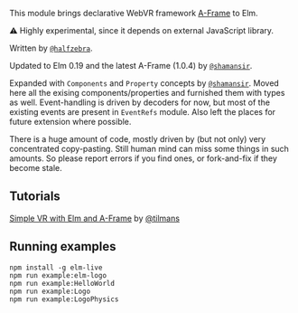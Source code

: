 This module brings declarative WebVR framework [A-Frame](https://aframe.io/) to Elm.

:warning: Highly experimental, since it depends on external JavaScript library.

Written by [`@halfzebra`](https://github.com/halfzebra).

Updated to Elm 0.19 and the latest A-Frame (1.0.4) by [`@shamansir`](https://github.com/shamansir).

Expanded with `Components` and `Property` concepts by [`@shamansir`](https://github.com/shamansir). Moved here all the exising components/properties and furnished them with types as well. Event-handling is driven by decoders for now, but most of the existing events are present in `EventRefs` module. Also left the places for future extension where possible.

There is a huge amount of code, mostly driven by (but not only) very concentrated copy-pasting. Still human mind can miss some things in such amounts. So please report errors if you find ones, or fork-and-fix if they become stale.

## Tutorials

[Simple VR with Elm and A-Frame](https://github.com/tilmans/elm-aframe-example) by [@tilmans](https://github.com/tilmans)

## Running examples

    npm install -g elm-live
    npm run example:elm-logo
    npm run example:HelloWorld
    npm run example:Logo
    npm run example:LogoPhysics


